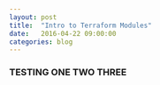 ```yaml
---
layout: post
title:  "Intro to Terraform Modules"
date:   2016-04-22 09:00:00
categories: blog
---
```


### TESTING ONE TWO THREE
